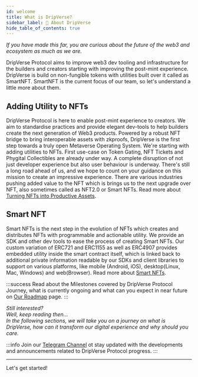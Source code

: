 ```yaml
---
id: welcome
title: What is DripVerse?
sidebar_label: 🔎 About DripVerse
hide_table_of_contents: true
---
```


_If you have made this far, you are curious about the future of the web3 and ecosystem as much as we are._

DripVerse Protocol aims to improve web3 dev tooling and infrastructure for the builders and creators starting with improving the post-mint experience.<br />
DripVerse is build on non-fungible tokens with utilities built over it called as SmartNFT. SmartNFT is the current focus of our team, so let's understand a little more about them.

## Adding Utility to NFTs
DripVerse Protocol is here to enable post-mint experience to creators. We aim to standardise practices and provide elegant dev-tools to help builders create the next generation of Web3 products. Powered by a robust NFT bridge to bring interoperable assets with zkproofs, DripVerse is the first step towards a truly open Metaverse Operating System.
We're starting with adding utilities to NFTs. First use-case on Token Gating, NFT Tickets and Phygital Collectibles are already under way. A complete disruption of not just developer experience but also user behaviour is underway. There's still a long road ahead of us, and we hope to count on your guidance on this mission to create an impressive experience. There are various industries pushing added value to the NFT which is brings us to the next upgrade over NFT, also sometimes called as NFT2.0 or Smart NFTs. Read more about [Turning NFTs into Productive Assets](https://blog.dripverse.org/turning-nfts-into-productive-assets-2/).

## Smart NFT
Smart NFTs is the next step in the evolution of NFTs which creates and distributes NFTs with programmable and actionable utility.
We provide an SDK and other dev tools to ease the process of creating Smart NFTs. Our custom variation of ERC721 and ERC1155 as well as ERC4907 provides embedded utility inside the smart contract itself, which is linked back to additional private information readable by our SDKs and client libraries to support on various platforms, like mobile (Android, iOS), desktop(Linux, Mac, Windows) and web(Browser). Read more about [Smart NFTs](https://blog.dripverse.org/introducing-smart-nfts/).

:::success
Read about the Milestones covered by DripVerse Protocol Journey, what is currently ongoing and what can you expect in near future on [Our Roadmap](roadmap.md
) page.
:::

_Still interested?_ <br />
_Well, keep reading then..._ <br />
_In the following sections, we will take you on a journey on what is DripVerse, how can it transform our digital experience and why should you care._

:::info
Join our [Telegram Channel](https://t.me/dripverse) ot stay updated with the developments and announcements related to DripVerse Protocol progress.
:::

---

Let's get started!
